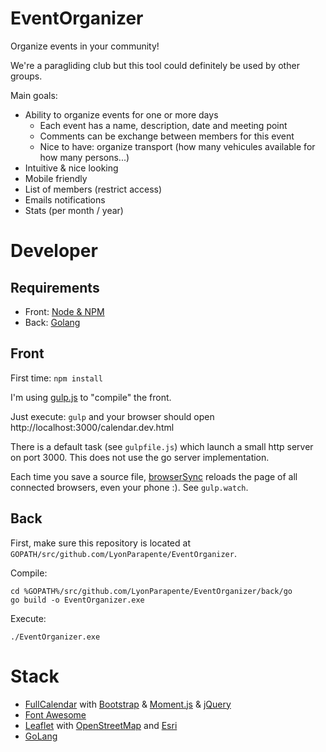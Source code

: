 # EventOrganizer

Organize events in your community!

We're a paragliding club but this tool could definitely be used by other groups.

Main goals:
* Ability to organize events for one or more days
  * Each event has a name, description, date and meeting point
  * Comments can be exchange between members for this event
  * Nice to have: organize transport (how many vehicules available for how many persons...)
* Intuitive & nice looking
* Mobile friendly
* List of members (restrict access)
* Emails notifications
* Stats (per month / year)


# Developer

## Requirements

* Front: [Node & NPM](https://nodejs.org/)
* Back: [Golang](https://golang.org/doc/install)

## Front

First time: `npm install`

I'm using [gulp.js](https://gulpjs.com/) to "compile" the front.

Just execute: `gulp`
and your browser should open http://localhost:3000/calendar.dev.html

There is a default task (see `gulpfile.js`) which launch a small http server on port 3000.
This does not use the go server implementation.

Each time you save a source file, [browserSync](https://www.browsersync.io) reloads the page of all connected browsers, even your phone :). See `gulp.watch`.


## Back

First, make sure this repository is located at `GOPATH/src/github.com/LyonParapente/EventOrganizer`.

Compile:  
```
cd %GOPATH%/src/github.com/LyonParapente/EventOrganizer/back/go
go build -o EventOrganizer.exe
```

Execute:  
```
./EventOrganizer.exe
```



# Stack

* [FullCalendar](https://fullcalendar.io/) with [Bootstrap](https://getbootstrap.com) & [Moment.js](https://momentjs.com) & [jQuery](https://jquery.com/)
* [Font Awesome](https://fontawesome.com/)
* [Leaflet](https://leafletjs.com) with [OpenStreetMap](https://www.openstreetmap.org/about) and [Esri](https://esri.github.io/esri-leaflet/)
* [GoLang](https://golang.org/)
